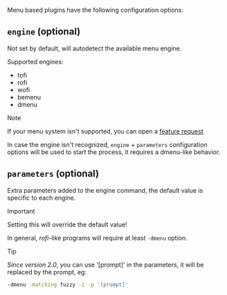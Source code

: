 Menu based plugins have the following configuration options:

## `engine` (optional)

Not set by default, will autodetect the available menu engine.

Supported engines:

- tofi
- rofi
- wofi
- bemenu
- dmenu

> [!note]
> If your menu system isn't supported, you can open a [feature request](https://github.com/hyprland-community/pyprland/issues/new?assignees=fdev31&labels=bug&projects=&template=feature_request.md&title=%5BFEAT%5D+Description+of+the+feature)
>
> In case the engine isn't recognized, `engine` + `parameters` configuration options will be used to start the process, it requires a dmenu-like behavior.

## `parameters` (optional)

Extra parameters added to the engine command, the default value is specific to each engine.

> [!important]
> Setting this will override the default value!
>
> In general, *rofi*-like programs will require at least `-dmenu` option.

> [!tip]
> *Since version 2.0*, you can use '[prompt]' in the parameters, it will be replaced by the prompt, eg:
> ```sh
> -dmenu -matching fuzzy -i -p '[prompt]'
> ```
